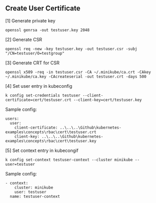 ## Create User Certificate

[1] Generate private key

```
openssl genrsa -out testuser.key 2048
```

[2] Generate CSR

```
openssl req -new -key testuser.key -out testuser.csr -subj "/CN=testuser/O=testgroup"
```

[3] Generate CRT for CSR

```
openssl x509 -req -in testuser.csr -CA ~/.minikube/ca.crt -CAkey ~/.minikube/ca.key -CAcreateserial -out testuser.crt -days 500
```

[4] Set user entry in kubeconfig

```
k config set-credentials testuser --client-certificate=cert/testuser.crt --client-key=cert/testuser.key
```

Sample config:

```
users:
  user:
    client-certificate: ..\..\..\Github\kubernetes-examples\concepts\rbac\cert\testuser.crt
    client-key: ..\..\..\Github\kubernetes-examples\concepts\rbac\cert\testuser.key
```

[5] Set context entry in kubecongif

```
k config set-context testuser-context --cluster minikube --user=testuser
```

Sample config:

```
- context:
    cluster: minikube
    user: testuser
  name: testuser-context
```